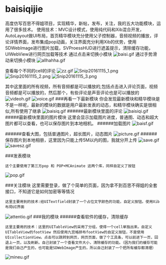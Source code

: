 # baisiqijie
高度仿写百思不得姐项目，实现精华，新帖，发布，关注，我的五大功能模块，运用了很多技术。 使用技术：MVC设计模式，使用纯代码和Xib混合开发，AutoLayout做UI布局，首页精华模块充分使用父子控制器，音频视频的播放，评论详情界面，发布集成pop动画，关注界面充分利用Xib的优势，使用SDWebImage进行图片加载，SVProessHUD进行遮盖提示，清除缓存功能，UIWebView进行网页加载等技术
通过点击来切换小模块
![baisi.gif](http://upload-images.jianshu.io/upload_images/2406962-ec0c8eeb24c2ed6a.gif?imageMogr2/auto-orient/strip)
通过手势滑动来切换小模块
![allhahha.gif](http://upload-images.jianshu.io/upload_images/2406962-19c7f473898373a1.gif?imageMogr2/auto-orient/strip)

查看每个不同的cell的评论
![zz.gif](http://upload-images.jianshu.io/upload_images/2406962-645190610c76607f.gif?imageMogr2/auto-orient/strip)
![Snip20161115_1.png](http://upload-images.jianshu.io/upload_images/2406962-cd8eaff24dd5059d.png?imageMogr2/auto-orient/strip%7CimageView2/2/w/1240)
![Snip20161115_2.png](http://upload-images.jianshu.io/upload_images/2406962-983b7fbe63e8af2e.png?imageMogr2/auto-orient/strip%7CimageView2/2/w/1240)
![Snip20161115_3.png](http://upload-images.jianshu.io/upload_images/2406962-c2efd9c8a2d409c0.png?imageMogr2/auto-orient/strip%7CimageView2/2/w/1240)

其中这里面的所有视频，所有音频都是可以播放的,包括点击进入评论页面，视频音频都是可以播放的，然后那个，有些评论是声音评论也是可以播放的
![videoh.gif](http://upload-images.jianshu.io/upload_images/2406962-5871055e7512384d.gif?imageMogr2/auto-orient/strip)
![voice.gif](http://upload-images.jianshu.io/upload_images/2406962-efb450f6d05a49de.gif?imageMogr2/auto-orient/strip)
###再看一下最新模块
你会发现最新模块和精华模块是不是一样呢，最新的模块的数据是用户最新发表的动态，和精华模块确实是很相似,所有使用了继承
![baisiq.gif](http://upload-images.jianshu.io/upload_images/2406962-d2c85c04b83b40e0.gif?imageMogr2/auto-orient/strip)
######最新模块里面的评论
![baisiqi.gif](http://upload-images.jianshu.io/upload_images/2406962-fa51d8e9e965b84c.gif?imageMogr2/auto-orient/strip)
#####最新模块里面的图片模块
这里会显示加载图片进度，普通图、动态和超大图片都可以查看，也可以保存图片到本地相机。
######加载图片
![baisf.gif](http://upload-images.jianshu.io/upload_images/2406962-a44b47b45353bda7.gif?imageMogr2/auto-orient/strip)

######查看大图，包括普通图片，超长图片，动态图片
![picture.gif](http://upload-images.jianshu.io/upload_images/2406962-101245a02cfe1cd0.gif?imageMogr2/auto-orient/strip)
######保存图片到本地相册，这里因为只能上传5M以内的图，我就分开上传
![save.gif](http://upload-images.jianshu.io/upload_images/2406962-fbfc703e558a3fca.gif?imageMogr2/auto-orient/strip)
![savesz.gif](http://upload-images.jianshu.io/upload_images/2406962-bd829c71428bedcf.gif?imageMogr2/auto-orient/strip)


###发表模块
```
这个主要使用了第三方pop 和 POP+MCAnimate 这两个库，同样自定义了按钮
```
![pop.gif](http://upload-images.jianshu.io/upload_images/2406962-c9eb46593c14c35c.gif?imageMogr2/auto-orient/strip)

###关注模块
这里需要登录，做了个简单的页面，因为拿不到百思不得姐的全套接口，不知道它是如何加密等等情况
```
这里主要用到的技术:给UITextfield封装了一个占位文字颜色的功能，自定义按钮。使用Xib布局UI界面
```
![attentio.gif](http://upload-images.jianshu.io/upload_images/2406962-d8c44787a79390f3.gif?imageMogr2/auto-orient/strip)
###我的模块
######查看软件的缓存，清除缓存
```
这里主要用的技术：这里的UITableView的采用了分组，使得一个cell单独出来。自定义UITableView的footView 然后使用九宫格排布footView的自定义按钮，不是使用UIcollectionView。点击可以跳转到网页，网页页面，做了个工具条，可以前进下一页，回退上一页，以及刷新。自己封装了一个查看文件大小，清除缓存的功能。（因为我们的缓存可能是我们自己产生的，也可能是SDWebImage产生的，所以自己封装了一个把所有缓存都清理）
```
![mineu.gif](http://upload-images.jianshu.io/upload_images/2406962-d455e9e133e7c1a0.gif?imageMogr2/auto-orient/strip)
